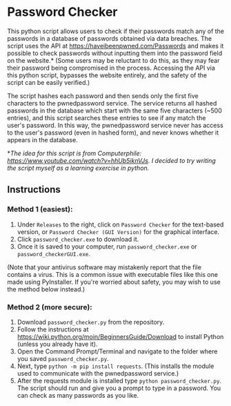 # Password Checker
This python script allows users to check if their passwords match any of the passwords in a database of passwords obtained via data breaches. The script uses the API at https://haveibeenpwned.com/Passwords and makes it possible to check passwords without inputting them into the password field on the website.* (Some users may be reluctant to do this, as they may fear their password being compromised in the process. Accessing the API via this python script, bypasses the website entirely, and the safety of the script can be easily verified.) 

The script hashes each password and then sends only the first five characters to the pwnedpassword service. The service returns all hashed passwords in the database which start with the same five characters (~500 entries), and this script searches these entries to see if any match the user's password. In this way, the pwnedpassword service never has access to the user's password (even in hashed form), and never knows whether it appears in the database.

**The idea for this script is from Computerphile: https://www.youtube.com/watch?v=hhUb5iknVJs. I decided to try writing the script myself as a learning exercise in python.*

## Instructions

### Method 1 (easiest):
1. Under `Releases` to the right, click on `Password Checker` for the text-based version, or `Password Checker (GUI Version)` for the graphical interface.
2. Click `password_checker.exe` to download it.
3. Once it is saved to your computer, run `password_checker.exe` or `password_checkerGUI.exe`.

(Note that your antivirus software may mistakenly report that the file contains a virus. This is a common issue with executable files like this one made using PyInstaller. If you're worried about safety, you may wish to use the method below instead.)

### Method 2 (more secure):
1. Download `password_checker.py` from the repository.
2. Follow the instructions at https://wiki.python.org/moin/BeginnersGuide/Download to install Python (unless you already have it).
3. Open the Command Prompt/Terminal and navigate to the folder where you saved `password_checker.py`. 
4. Next, type `python -m pip install requests`. (This installs the module used to communicate with the pwnedpassword service.)
5. After the requests module is installed type `python password_checker.py`. The script should run and give you a prompt to type in a password. You can check as many passwords as you like.
